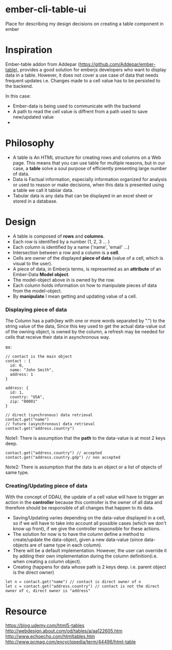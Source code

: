 # ember-cli-table-ui
Place for describing my design decisions on creating a table component in ember

# Inspiration
Ember-table addon from Addepar (https://github.com/Addepar/ember-table), provides a good solution for emberjs developers who want to display data in a table.
However, it does not cover a use case of data that needs frequent updates
i.e. Changes made to a cell value has to be persisted to the backend.

In this case:
* Ember-data is being used to communicate with the backend
* A path to read the cell value is diffrent from a path used to save new/updated value
* 

# Philosophy
* A table is An HTML structure for creating rows and columns on a Web page. This means that you can use table for multiple reasons, but in our case, a **table** solve a soul purpose of efficiently presenting large number of data.
* Data is Factual information, especially information organized for analysis or used to reason or make decisions, when this data is presented using a table we call it tabiiar data.
* Tabular data is any data that can be displayed in an excel sheet or stored in a database.

# Design
* A table is composed of **rows** and **columns**.
* Each row is identified by a number (1, 2, 3 ... )
* Each column is identified by a name ('name', 'email' ...)
* Intersection between a row and a column is a **cell**.
* Cells are owner of the displayed **piece of data** (value of a cell, which is visual to the user).
* A piece of data, in Emberjs terms, is represented as an **attribute** of an Ember-Data **Model object**.
* The model-object above in is owned by the row.
* Each column holds information on how to manipulate pieces of data from the model-object.
* By **manipulate** I mean getting and updating value of a cell.

### Displaying piece of data
The Column has a path(key with one or more words separated by ".") to the string value of the data,
Since this key used to get the actual data-value out of the owning object, is owned by the column, 
a refresh may be needed for cells that receive their data in asynchronous way.

ex:
```
// contact is the main object
contact : {
  id: 0,
  name: "John Smith",
  address: 1
}

address: {
  id: 1,
  country: "USA",
  zip: "00001"
}

// direct (synchronous) data retrieval
contact.get("name")
// future (asynchronous) data retrieval
contact.get("address.country")
```
Note1: There is assumption that the **path** to the data-value is at most 2 keys deep.
```
contact.get("address.country") // accepted
contact.get("address.country.gdp") // non accepted
```
Note2: There is assumption that the data is an object or a list of objects of same type.

### Creating/Updating piece of data
With the concept of DDAU, the update of a cell value will have to trigger an action in the **controller** because this controller is the owner of all data and therefore should be responsible of all changes that happen to its data.
* Saving/Updating varies depending on the data-value displayed in a cell, so if we will have to take into account all possible cases (which we don't know up front), if we give the controller responsible for these actions.
 * The solution for now is to have the column define a method to create/update the data-object, given a new data-value (since data-objects are of same type in each column). 
 * There will be a default implementation. However, the user can override it by adding their own implementation during the column definition(i.e. when creating a column object).
* Creating (happens for data whose path is 2 keys deep. i.e. parent object is the direct owner)
```
let n = contact.get("name") // contact is direct owner of n
let c = contact.get("address.country") // contact is not the direct owner of c, direct owner is "address"
```


# Resource
https://blog.udemy.com/html5-tables
http://webdesign.about.com/od/tables/a/aa122605.htm
http://www.echoecho.com/htmltables.htm
http://www.pcmag.com/encyclopedia/term/44496/html-table
